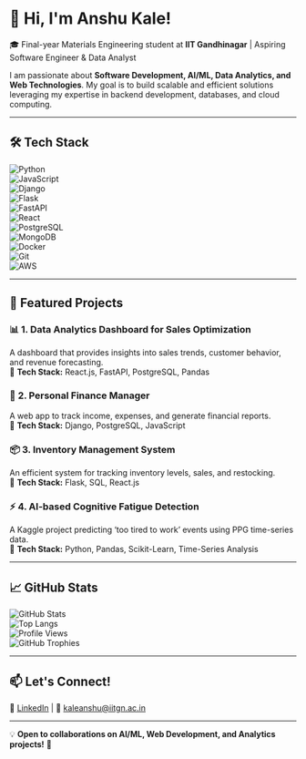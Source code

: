 # 👋 Hi, I'm Anshu Kale!  
🎓 Final-year Materials Engineering student at **IIT Gandhinagar** | Aspiring Software Engineer & Data Analyst  

I am passionate about **Software Development, AI/ML, Data Analytics, and Web Technologies**. My goal is to build scalable and efficient solutions leveraging my expertise in backend development, databases, and cloud computing.  

---

## 🛠️ Tech Stack  
![Python](https://img.shields.io/badge/Python-3776AB?style=for-the-badge&logo=python&logoColor=white)  
![JavaScript](https://img.shields.io/badge/JavaScript-F7DF1E?style=for-the-badge&logo=javascript&logoColor=black)  
![Django](https://img.shields.io/badge/Django-092E20?style=for-the-badge&logo=django&logoColor=white)  
![Flask](https://img.shields.io/badge/Flask-000000?style=for-the-badge&logo=flask&logoColor=white)  
![FastAPI](https://img.shields.io/badge/FastAPI-009688?style=for-the-badge&logo=fastapi&logoColor=white)  
![React](https://img.shields.io/badge/React-20232A?style=for-the-badge&logo=react&logoColor=61DAFB)  
![PostgreSQL](https://img.shields.io/badge/PostgreSQL-316192?style=for-the-badge&logo=postgresql&logoColor=white)  
![MongoDB](https://img.shields.io/badge/MongoDB-47A248?style=for-the-badge&logo=mongodb&logoColor=white)  
![Docker](https://img.shields.io/badge/Docker-2496ED?style=for-the-badge&logo=docker&logoColor=white)  
![Git](https://img.shields.io/badge/Git-F05032?style=for-the-badge&logo=git&logoColor=white)  
![AWS](https://img.shields.io/badge/AWS-232F3E?style=for-the-badge&logo=amazon-aws&logoColor=white)  

---

## 🚀 Featured Projects  
### 📊 **1. Data Analytics Dashboard for Sales Optimization**  
A dashboard that provides insights into sales trends, customer behavior, and revenue forecasting.  
🔹 **Tech Stack:** React.js, FastAPI, PostgreSQL, Pandas

### 🏦 **2. Personal Finance Manager**  
A web app to track income, expenses, and generate financial reports.  
🔹 **Tech Stack:** Django, PostgreSQL, JavaScript

### 📦 **3. Inventory Management System**  
An efficient system for tracking inventory levels, sales, and restocking.  
🔹 **Tech Stack:** Flask, SQL, React.js

### ⚡ **4. AI-based Cognitive Fatigue Detection**  
A Kaggle project predicting ‘too tired to work’ events using PPG time-series data.  
🔹 **Tech Stack:** Python, Pandas, Scikit-Learn, Time-Series Analysis

---

## 📈 GitHub Stats  
![GitHub Stats](https://github-readme-stats.vercel.app/api?username=CPPSorcerer&show_icons=true&theme=radical)  
![Top Langs](https://github-readme-stats.vercel.app/api/top-langs/?username=CPPSorcerer&layout=compact)  
![Profile Views](https://komarev.com/ghpvc/?username=CPPSorcerer&color=blue)  
![GitHub Trophies](https://github-profile-trophy.vercel.app/?username=CPPSorcerer&theme=onedark)  

---

## 📫 Let's Connect!  
🔗 [LinkedIn](https://www.linkedin.com/in/anshu-kale/) | 📧 kaleanshu@iitgn.ac.in

---

💡 **Open to collaborations on AI/ML, Web Development, and Analytics projects!** 🚀  
